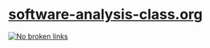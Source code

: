 # [software-analysis-class.org][cis547/website]

[![No broken links][no-broken-links/badge]][no-broken-links/workflow]




[cis547/website]: software-analysis-class.org
[no-broken-links/workflow]: https://github.com/cis547/cis547.github.io/actions/workflows/check-links.yml
[no-broken-links/badge]: https://github.com/cis547/cis547.github.io/actions/workflows/check-links.yml/badge.svg
